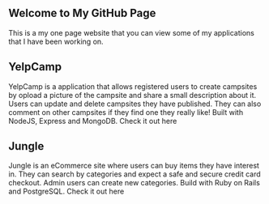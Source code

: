## Welcome to My GitHub Page

This is a my one page website that you can view some of my applications that I have been working on.


## YelpCamp

YelpCamp is a application that allows registered users to create campsites by opload a picture of the campsite and share a small description about it. Users can update and delete campsites they have published. They can also comment on other campsites if they find one they really like! Built with NodeJS, Express and MongoDB. Check it out here


## Jungle

Jungle is an eCommerce site where users can buy items they have interest in. They can search by categories and expect a safe and secure credit card checkout. Admin users can create new categories. Build with Ruby on Rails and PostgreSQL. Check it out here

